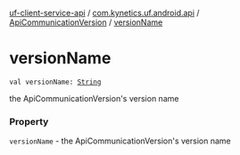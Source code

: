 [uf-client-service-api](../../index.md) / [com.kynetics.uf.android.api](../index.md) / [ApiCommunicationVersion](index.md) / [versionName](./version-name.md)

# versionName

`val versionName: `[`String`](https://kotlinlang.org/api/latest/jvm/stdlib/kotlin/-string/index.html)

the ApiCommunicationVersion's version name

### Property

`versionName` - the ApiCommunicationVersion's version name